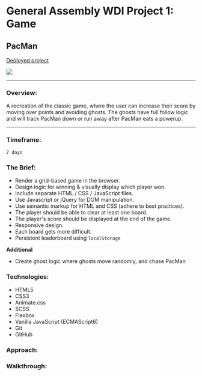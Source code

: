 # General Assembly WDI Project 1: Game
## PacMan
[Deployed project](https://www.stephanoparaskeva.com/wdi-project-1-pacman/)

![](/images/pacman.gif)
___
### Overview:
A recreation of the classic game, where the user can increase their score by moving over points and avoiding ghosts. The ghosts have full follow logic and will track PacMan down or run away after PacMan eats a powerup.
___

### Timeframe:
    7 days

### The Brief:

* Render a grid-based game in the browser.
* Design logic for winning & visually display which player won.
* Include separate HTML / CSS / JavaScript files.
* Use Javascript or jQuery for DOM manipulation.
* Use semantic markup for HTML and CSS (adhere to best practices).
* The player should be able to clear at least one board.
* The player's score should be displayed at the end of the game.
* Responsive design.
* Each board gets more difficult.
* Persistent leaderboard using `localStorage`

**Additional**
* Create ghost logic where ghosts move randomly, and chase PacMan


### Technologies:

* HTML5
* CSS3
* Animate.css
* SCSS
* Flexbox
* Vanilla JavaScript (ECMAScript6)
* Git
* GitHub


### Approach:

### Walkthrough:
